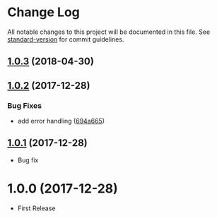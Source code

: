 # Change Log

All notable changes to this project will be documented in this file. See [standard-version](https://github.com/conventional-changelog/standard-version) for commit guidelines.

<a name="1.0.3"></a>
## [1.0.3](https://github.com/kambing86/ignore-unchanged-webpack-plugin/compare/v1.0.2...v1.0.3) (2018-04-30)



<a name="1.0.2"></a>
## [1.0.2](https://github.com/kambing86/ignore-unchanged-webpack-plugin/compare/v1.0.1...v1.0.2) (2017-12-28)


### Bug Fixes

* add error handling ([694a665](https://github.com/kambing86/ignore-unchanged-webpack-plugin/commit/694a665))



<a name="1.0.1"></a>
## [1.0.1](https://github.com/kambing86/ignore-unchanged-webpack-plugin/compare/v1.0.0...v1.0.1) (2017-12-28)

* Bug fix

<a name="1.0.0"></a>
# 1.0.0 (2017-12-28)

* First Release
